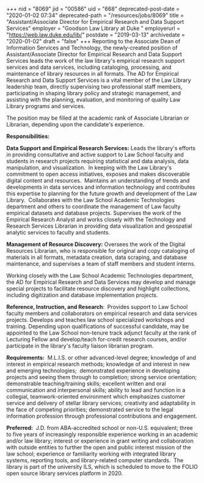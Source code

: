 +++
nid = "8069"
jid = "00586"
uid = "668"
deprecated-post-date = "2020-01-02 07:34"
deprecated-path = "/resources/jobs/8069"
title = "Assistant/Associate Director for Empirical Research and Data Support Services"
employer = "Goodson Law Library at Duke "
employerurl = "https://web.law.duke.edu/lib/"
postdate = "2019-03-13"
archivedate = "2020-01-02"
draft = "false"
+++
Reporting to the Associate Dean of Information Services and Technology,
the newly-created position of Assistant/Associate Director for Empirical
Research and Data Support Services leads the work of the law library's
empirical research support services and data services, including
cataloging, processing, and maintenance of library resources in all
formats. The AD for Empirical Research and Data Support Services is a
vital member of the Law Library leadership team, directly supervising
two professional staff members, participating in shaping library policy
and strategic management, and assisting with the planning, evaluation,
and monitoring of quality Law Library programs and services.

The position may be filled at the academic rank of Associate Librarian
or Librarian, depending upon the candidate's experience.

**Responsibilities:**

**Data Support and Empirical Research Services:** Leads the library's
efforts in providing consultative and active support to Law School
faculty and students in research projects requiring statistical and data
analysis, data manipulation, and visualization.  In keeping with the Law
Library's commitment to open access initiatives, exposes and makes
discoverable digital content and resources.  Maintains an understanding
of trends and developments in data services and information technology
and contributes this expertise to planning for the future growth and
development of the Law Library.  Collaborates with the Law School
Academic Technologies department and others to coordinate the management
of Law faculty empirical datasets and database projects. Supervises the
work of the Empirical Research Analyst and works closely with the
Technology and Research Services Librarian in providing data
visualization and geospatial analytic services to faculty and students.

**Management of Resource Discovery:** Oversees the work of the Digital
Resources Librarian, who is responsible for original and copy cataloging
of materials in all formats, metadata creation, data scraping, and
database maintenance, and supervises a team of staff members and student
interns.

Working closely with the Law School Academic Technologies department,
the AD for Empirical Research and Data Services may develop and manage
special projects to facilitate resource discovery and highlight
collections, including digitization and database implementation
projects.

**Reference, Instruction, and Research**:  Provides support to Law
School faculty members and collaborators on empirical research and data
services projects. Develops and teaches law school specialized workshops
and training. Depending upon qualifications of successful candidate, may
be appointed to the Law School non-tenure track adjunct faculty at the
rank of Lecturing Fellow and develop/teach for-credit research courses,
and/or participate in the library's faculty liaison librarian program.
  
**Requirements:**  M.L.I.S. or other advanced-level degree; knowledge of
and interest in empirical research methods; knowledge of and interest in
new and emerging technologies;  demonstrated experience in developing
projects and seeing them through to completion; strong service
orientation; demonstrable teaching/training skills; excellent written
and oral communication and interpersonal skills; ability to lead and
function in a collegial, teamwork-oriented environment which emphasizes
customer service and delivery of stellar library services; creativity
and adaptability in the face of competing priorities; demonstrated
service to the legal information profession through professional
contributions and engagement.

**Preferred:**  J.D. from ABA-accredited school or non-U.S. equivalent;
three to five years of increasingly responsible experience working in an
academic and/or law library; interest or experience in grant writing and
collaboration with outside entities to further the open and public
interest mission of the law school; experience or familiarity working
with integrated library systems, reporting tools, and library-related
computer standards.  The library is part of the university ILS, which is
scheduled to move to the FOLIO open source library services platform in
2020.
